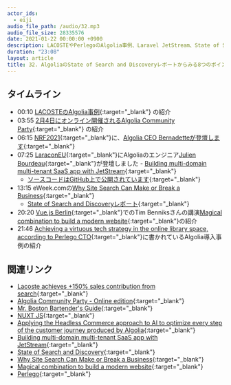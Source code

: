 ```yaml
---
actor_ids:
  - eiji
audio_file_path: /audio/32.mp3
audio_file_size: 28335576
date: 2021-01-22 00:00:00 +0900
description: LACOSTEやPerlegoのAlgolia事例、Laravel JetStream、State of Search and Discoveryレポートなどについて話しました
duration: "23:08"
layout: article
title: 32. AlgoliaのState of Search and Discoveryレポートからみる8つのポイント
---
```


## タイムライン

- 00:10 [LACOSTEのAlgolia事例](https://resources.algolia.com/customer-stories/lacoste-en){:target="_blank"} の紹介
- 03:55 [2月4日にオンライン開催されるAlgolia Community Party](https://www.eventbrite.com/e/algolia-community-party-online-edition-tickets-137395743367){:target="_blank"} の紹介
- 06:15 [NRF2021](https://virtualbigshow.nrf.com/){:target="_blank"}に、[Algolia CEO Bernadetteが登壇します](https://virtualbigshow.nrf.com/speaker/bernadette-nixon){:target="_blank"}
- 07:25 [LaraconEU](https://laracon.eu/online/){:target="_blank"}にAlgoliaのエンジニア[Julien Bourdeau](https://twitter.com/julienbourdeau){:target="_blank"}が登壇しました - [Building multi-domain multi-tenant SaaS app with JetStream](https://www.youtube.com/watch?v=5CjWPU7lns4){:target="_blank"}
  - [ソースコードはGitHub上で公開されています](https://github.com/julienbourdeau/laravel-multitenant-multidomain-demo){:target="_blank"}
- 13:15 eWeek.comの[Why Site Search Can Make or Break a Business](https://www.eweek.com/search-engines/why-site-search-can-make-or-break-a-business){:target="_blank"}
  - [State of Search and Discoveryレポート](https://resources.algolia.com/home/report-stateofsearch){:target="_blank"}
- 20:20 [Vue.js Berlin](https://www.meetup.com/ja-JP/Vue-js-Berlin/){:target="_blank"}でのTim Benniksさんの講演[Magical combination to build a modern website](https://timbenniks.dev/videos/magical-combination-to-build-a-modern-website/){:target="_blank"}の紹介
- 21:46 [Achieving a virtuous tech strategy in the online library space, according to Perlego CTO](https://www.information-age.com/achieving-virtuous-tech-strategy-online-library-space-according-perlego-cto-123493302/){:target="_blank"}に書かれているAlgolia導入事例の紹介

## 関連リンク

- [Lacoste achieves +150% sales contribution from search](https://resources.algolia.com/customer-stories/lacoste-en){:target="_blank"}
- [Algolia Community Party - Online edition](https://www.eventbrite.com/e/algolia-community-party-online-edition-tickets-137395743367){:target="_blank"}
- [Mr. Boston Bartender's Guide](https://mrbostondrinks.com/){:target="_blank"}
- [NUXT JS](https://nuxtjs.org/){:target="_blank"}
- [Applying the Headless Commerce approach to AI to optimize every step of the customer journey produced by Algolia](https://virtualbigshow.nrf.com/session/applying-headless-commerce-approach-ai-optimize-every-step-customer-journey-produced){:target="_blank"}
- [Building multi-domain multi-tenant SaaS app with JetStream](https://www.youtube.com/watch?v=5CjWPU7lns4){:target="_blank"}
- [State of Search and Discovery](https://resources.algolia.com/home/report-stateofsearch){:target="_blank"}
- [Why Site Search Can Make or Break a Business](https://www.eweek.com/search-engines/why-site-search-can-make-or-break-a-business){:target="_blank"}
- [Magical combination to build a modern website](https://timbenniks.dev/videos/magical-combination-to-build-a-modern-website/){:target="_blank"}
- [Perlego](https://www.perlego.com/){:target="_blank"}